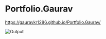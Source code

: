 # Portfolio.Gaurav

https://gauravkr1286.github.io/Portfolio.Gaurav/

![Output](https://user-images.githubusercontent.com/84120770/147545334-3723cbd8-fd4c-44e0-ad16-7dfdc3469463.png)
